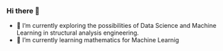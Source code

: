 ### Hi there 👋

- 🔭 I’m currently exploring the possibilities of Data Science and Machine Learning in structural analysis engineering.
- 🌱 I’m currently learning mathematics for Machine Learnig

<!--
**PedroBiel/PedroBiel** is a ✨ _special_ ✨ repository because its `README.md` (this file) appears on your GitHub profile.

Here are some ideas to get you started:

- 🔭 I’m currently exploring the possibilities of Data Science and Machine Learning in structural analysis engineering.
- 🌱 I’m currently learning mathematics for Machine Learnig
- 👯 I’m looking to collaborate on ...
- 🤔 I’m looking for help with Mechanical Engineering
- 💬 Ask me about ...
- 📫 How to reach me: ...
- 😄 Pronouns: ...
- ⚡ Fun fact: ...
-->
